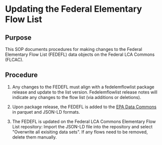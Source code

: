 # Updating the Federal Elementary Flow List

## Purpose

This SOP documents procedures for making changes to the Federal Elementary Flow List (FEDEFL) data objects on the Federal LCA Commons (FLCAC).

## Procedure

1. Any changes to the FEDEFL must align with a fedelemflowlist package release and update to the list version.
Fedelemflowlist release notes will indicate any changes to the flow list (via additions or deletions).

2. Upon package release, the FEDEFL is added to the [EPA Data Commons](https://dmap-data-commons-ord.s3.amazonaws.com/index.html?prefix=#fedelemflowlist/) in parquet and JSON-LD formats.

3. The FEDEFL is updated on the Federal LCA Commons Elementary Flow List repository:
Import the JSON-LD file into the repository and select "Overwrite all exisiting data sets".
If any flows need to be removed, delete them manually.

